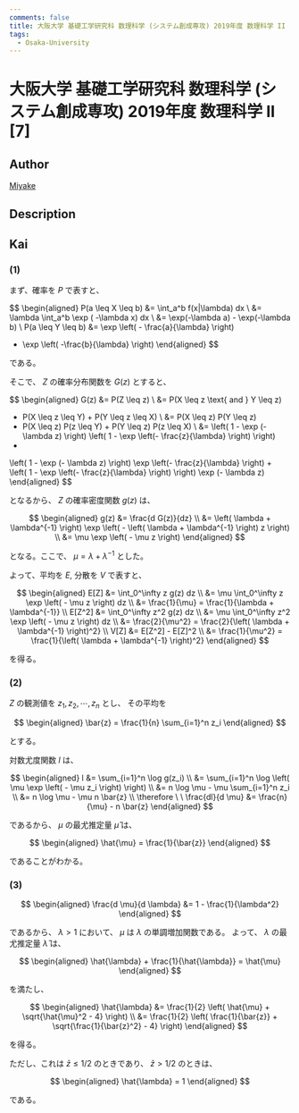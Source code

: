 ```yaml
---
comments: false
title: 大阪大学 基礎工学研究科 数理科学 (システム創成専攻) 2019年度 数理科学 II [7]
tags:
  - Osaka-University
---
```

# 大阪大学 基礎工学研究科 数理科学 (システム創成専攻) 2019年度 数理科学 II \[7\]

## **Author**
[Miyake](https://miyake.github.io/exams/index.html)

## **Description**

## **Kai**
### (1)
まず、確率を $P$ で表すと、

$$
  \begin{aligned}
  P(a \leq X \leq b)
  &= \int_a^b f(x|\lambda) dx
  \\
  &= \lambda \int_a^b \exp ( -\lambda x) dx
  \\
  &= \exp(-\lambda a) - \exp(-\lambda b)
  \\
  P(a \leq Y \leq b)
  &= \exp \left( - \frac{a}{\lambda} \right)
  - \exp \left( -\frac{b}{\lambda} \right)
  \end{aligned}
$$

である。

そこで、 $Z$ の確率分布関数を $G(z)$ とすると、

$$
  \begin{aligned}
  G(z)
  &= P(Z \leq z)
  \\
  &= P(X \leq z \text{ and } Y \leq z)
  + P(X \leq z \leq Y) + P(Y \leq z \leq X)
  \\
  &= P(X \leq z) P(Y \leq z)
  + P(X \leq z) P(z \leq Y) + P(Y \leq z) P(z \leq X)
  \\
  &=
  \left( 1 - \exp (- \lambda z) \right)
  \left( 1 - \exp \left(- \frac{z}{\lambda} \right) \right)
  +
  \left( 1 - \exp (- \lambda z) \right)
  \exp \left(- \frac{z}{\lambda} \right)
  +
  \left( 1 - \exp \left(- \frac{z}{\lambda} \right) \right)
  \exp (- \lambda z)
  \end{aligned}
$$

となるから、 $Z$ の確率密度関数 $g(z)$ は、

$$
  \begin{aligned}
  g(z)
  &=
  \frac{d G(z)}{dz}
  \\
  &= \left( \lambda + \lambda^{-1} \right)
  \exp \left( - \left( \lambda + \lambda^{-1} \right) z \right)
  \\
  &= \mu \exp \left( - \mu z \right)
  \end{aligned}
$$

となる。ここで、 $\mu = \lambda + \lambda^{-1}$ とした。

よって、平均を $E$, 分散を $V$ で表すと、

$$
  \begin{aligned}
  E[Z]
  &= \int_0^\infty z g(z) dz
  \\
  &= \mu \int_0^\infty z \exp \left( - \mu z \right) dz
  \\
  &= \frac{1}{\mu}
  = \frac{1}{\lambda + \lambda^{-1}}
  \\
  E[Z^2]
  &= \int_0^\infty z^2 g(z) dz
  \\
  &= \mu \int_0^\infty z^2 \exp \left( - \mu z \right) dz
  \\
  &= \frac{2}{\mu^2}
  = \frac{2}{\left( \lambda + \lambda^{-1} \right)^2}
  \\
  V[Z]
  &= E[Z^2] - E[Z]^2
  \\
  &= \frac{1}{\mu^2}
  = \frac{1}{\left( \lambda + \lambda^{-1} \right)^2}
  \end{aligned}
$$

を得る。

### (2)
$Z$ の観測値を $z_1, z_2, \cdots, z_n$ とし、
その平均を

$$
  \begin{aligned}
  \bar{z} = \frac{1}{n} \sum_{i=1}^n z_i
  \end{aligned}
$$

とする。

対数尤度関数 $l$ は、

$$
  \begin{aligned}
  l
  &=
  \sum_{i=1}^n \log g(z_i)
  \\
  &=
  \sum_{i=1}^n
  \log \left( \mu \exp \left( - \mu z_i \right) \right)
  \\
  &=
  n \log \mu - \mu \sum_{i=1}^n z_i
  \\
  &=
  n \log \mu - \mu n \bar{z}
  \\
  \therefore \ \ 
  \frac{dl}{d \mu}
  &=
  \frac{n}{\mu} - n \bar{z}
  \end{aligned}
$$

であるから、
$\mu$ の最尤推定量 $\hat{\mu}$ は、

$$
  \begin{aligned}
  \hat{\mu} = \frac{1}{\bar{z}}
  \end{aligned}
$$

であることがわかる。

### (3)

$$
  \begin{aligned}
  \frac{d \mu}{d \lambda}
  &= 1 - \frac{1}{\lambda^2}
  \end{aligned}
$$

であるから、 $\lambda \gt 1$ において、
$\mu$ は $\lambda$ の単調増加関数である。
よって、 $\lambda$ の最尤推定量 $\hat{\lambda}$ は、

$$
  \begin{aligned}
  \hat{\lambda} + \frac{1}{\hat{\lambda}} = \hat{\mu}
  \end{aligned}
$$

を満たし、

$$
  \begin{aligned}
  \hat{\lambda}
  &= \frac{1}{2} \left( \hat{\mu} + \sqrt{\hat{\mu}^2 - 4} \right)
  \\
  &= \frac{1}{2} \left(
  \frac{1}{\bar{z}} + \sqrt{\frac{1}{\bar{z}^2} - 4} \right)
  \end{aligned}
$$

を得る。

ただし、これは $\bar{z} \leq 1/2$ のときであり、
$\bar{z} \gt 1/2$ のときは、

$$
  \begin{aligned}
  \hat{\lambda} = 1
  \end{aligned}
$$

である。